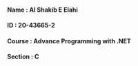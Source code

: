 <h4> Name    : Al Shakib E Elahi </h4>
<h4> ID      : 20-43665-2 </h4>
<h4> Course  : Advance Programming with .NET </h4>
<h4> Section : C </h4>
